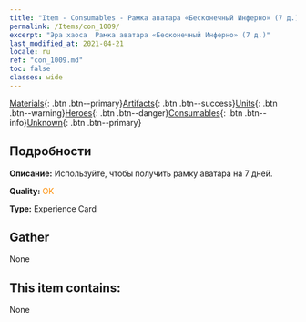 ```yaml
---
title: "Item - Consumables - Рамка аватара «Бесконечный Инферно» (7 д.)"
permalink: /Items/con_1009/
excerpt: "Эра хаоса  Рамка аватара «Бесконечный Инферно» (7 д.)"
last_modified_at: 2021-04-21
locale: ru
ref: "con_1009.md"
toc: false
classes: wide
---
```

 [Materials](/ru/Items/){: .btn .btn--primary}[Artifacts](/ru/Items/Artifacts/){: .btn .btn--success}[Units](/ru/Items/Units/){: .btn .btn--warning}[Heroes](/ru/Items/Heroes/){: .btn .btn--danger}[Consumables](/ru/Items/Consumables/){: .btn .btn--info}[Unknown](/ru/Items/Unknown/){: .btn .btn--primary}

## Подробности
 **Описание:** Используйте, чтобы получить рамку аватара на 7 дней.

 **Quality:** <span style="color: #FF8C00">OK</span>

 **Type:** Experience Card

## Gather

  None

## This item contains:

  None

